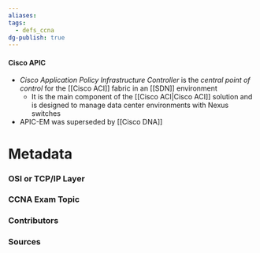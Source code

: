 ```yaml
---
aliases: 
tags:
  - defs_ccna
dg-publish: true
---
```

#### Cisco APIC
- *Cisco Application Policy Infrastructure Controller* is the *central point of control* for the [[Cisco ACI]] fabric in an [[SDN]] environment
	- It is the main component of the [[Cisco ACI|Cisco ACI]] solution and is designed to manage data center environments with Nexus switches 
- APIC-EM was superseded by [[Cisco DNA]]



# Metadata
### OSI or TCP/IP Layer

### CCNA Exam Topic

### Contributors

### Sources


